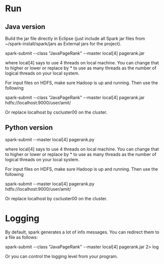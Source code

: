 
# Run

## Java version

Build the jar file directly in Eclipse (just include all Spark jar files from
~/spark-install/spark/jars as External jars for the project).

spark-submit --class "JavaPageRank" --master local[4] pagerank.jar <pagerank data file>

where local[4] says to use 4 threads on local machine. You can change that to higher or lower
or replace by * to use as many threads as the number of logical threads on your local system.

For input files on HDFS, make sure Hadoop is up and running. Then use the following 

spark-submit --class "JavaPageRank" --master local[4] pagerank.jar hdfs://localhost:9000/user/amit/<pagarank data file>

Or replace localhost by cscluster00 on the cluster.

## Python version
spark-submit --master local[4] pagerank.py <pagerank data file>

where local[4] says to use 4 threads on local machine. You can change that to higher or lower
or replace by * to use as many threads as the number of logical threads on your local system.

For input files on HDFS, make sure Hadoop is up and running. Then use the following 

spark-submit --master local[4] pagerank.py hdfs://localhost:9000/user/amit/<pagerank data file>

Or replace localhost by cscluster00 on the cluster.


# Logging

By default, spark generates a lot of info messages. You can redirect them to a file as follows:

spark-submit --class "JavaPageRank" --master local[4]  pagerank.jar <pagerank data file>  2> log

Or you can control the logging level from your program. 

